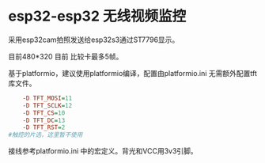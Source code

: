 # esp32-esp32 无线视频监控

采用esp32cam拍照发送给esp32s3通过ST7796显示。

目前480*320 目前 比较卡最多5帧。

基于platformio，建议使用platformio编译，配置由platformio.ini 无需额外配置tft库文件。

```ini
    -D TFT_MOSI=11
    -D TFT_SCLK=12
    -D TFT_CS=10
    -D TFT_DC=13
    -D TFT_RST=2
#触控的片选，这里暂不使用
```

接线参考platformio.ini  中的宏定义。背光和VCC用3v3引脚。